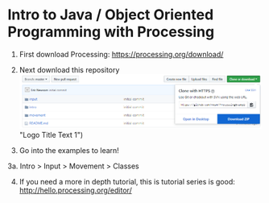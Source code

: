 # Intro to Java / Object Oriented Programming with Processing

1. First download Processing: https://processing.org/download/

2. Next download this repository
![Clone or Download > Download ZIP](pictures/download.png) "Logo Title Text 1")

3. Go into the examples to learn!

3a. Intro > Input > Movement > Classes

4. If you need a more in depth tutorial, this is tutorial series is good: http://hello.processing.org/editor/
